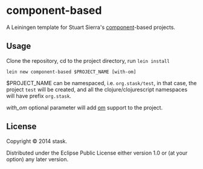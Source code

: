 # component-based

A Leiningen template for Stuart Sierra's [component](https://github.com/stuartsierra/component)-based projects.

## Usage

Clone the repository, cd to the project directory, run ```lein install```

```
lein new component-based $PROJECT_NAME [with-om]
```

$PROJECT_NAME can be namespaced, i.e. ```org.stask/test```, in that case, the project ```test``` will be created, and all the clojure/clojurescript namespaces will have prefix ```org.stask```.

_with\_om_ optional parameter will add [om](https://github.com/swannodette/om) support to the project.

## License

Copyright © 2014 stask.

Distributed under the Eclipse Public License either version 1.0 or (at
your option) any later version.
